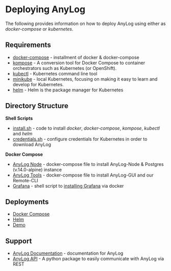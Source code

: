 # Deploying AnyLog 

The following provides information on how to deploy AnyLog using either as _docker-compose_ or _kubernetes_. 

## Requirements 
* [docker-compose](docker-compose/docker_install.sh) - installment of docker & docker-compose  
* [kompose](https://kompose.io/installation/) - A conversion tool for Docker Compose to container orchestrators such as Kubernetes (or OpenShift).
* [kubectl](https://kubernetes.io/docs/tasks/tools/install-kubectl-linux/) - Kubernetes command line tool
* [minikube](https://minikube.sigs.k8s.io/docs/start/) - local Kubernetes, focusing on making it easy to learn and develop for Kubernetes.
* [helm](https://helm.sh/docs/intro/install/) - Helm is the package manager for Kubernetes

## Directory Structure
**Shell Scripts**   
* [install.sh](shell/install.sh) - code to install _docker_, _docker-compose_, _kompose_, _kubectl_ and _helm_
* [credentials.sh](shell/credentials.sh) - configure credentials for Kubernetes in order to download AnyLog 

**Docker Compose** 
* [AnyLog Node](docker-compose/anylog-node) - docker-compose file to install AnyLog-Node & Postgres (v.14.0-alpine) instance 
* [AnyLog Tools](docker-compose/anylog-tools) - docker-compose file to install AnyLog-GUI and our Remote-CLI
* [Grafana](docker-compose/grafana.sh) - shell script to [installing Grafana](https://grafana.com/docs/grafana/latest/installation/) 
via docker


## Deployments
* [Docker Compose](docker-compose/README.md)
* [Helm]()
* [Demo](demo.md)


## Support 
* [AnyLog Documentation](https://github.com/AnyLog-co/documentation) - documentation for AnyLog  
* [AnyLog API](https://github.com/AnyLog-co/AnyLog-API) - A python package to easily communicate with AnyLog via REST 